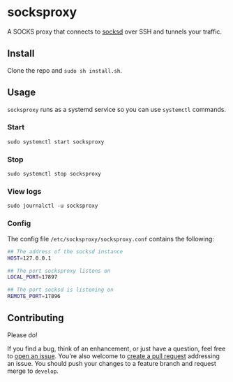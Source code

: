 # socksproxy

A SOCKS proxy that connects to [socksd](https://github.com/zbo14/socksd) over SSH and tunnels your traffic.

## Install

Clone the repo and `sudo sh install.sh`.

## Usage

`socksproxy` runs as a systemd service so you can use `systemctl` commands.

### Start

`sudo systemctl start socksproxy`

### Stop

`sudo systemctl stop socksproxy`

### View logs

`sudo journalctl -u socksproxy`

### Config

The config file `/etc/socksproxy/socksproxy.conf` contains the following:

```sh
## The address of the socksd instance
HOST=127.0.0.1

## The port socksproxy listens on
LOCAL_PORT=17897

## The port socksd is listening on
REMOTE_PORT=17896
``````

## Contributing

Please do!

If you find a bug, think of an enhancement, or just have a question, feel free to [open an issue](https://github.com/zbo14/socksproxy/issues/new). You're also welcome to [create a pull request](https://github.com/zbo14/socksproxy/compare/develop...) addressing an issue. You should push your changes to a feature branch and request merge to `develop`.
